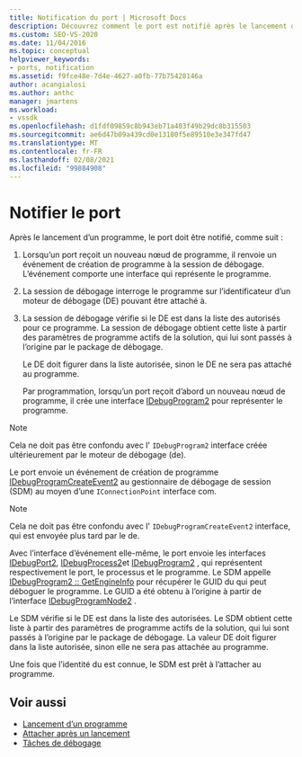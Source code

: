```yaml
---
title: Notification du port | Microsoft Docs
description: Découvrez comment le port est notifié après le lancement d’un programme. Cet article contient une description détaillée.
ms.custom: SEO-VS-2020
ms.date: 11/04/2016
ms.topic: conceptual
helpviewer_keywords:
- ports, notification
ms.assetid: f9fce48e-7d4e-4627-a0fb-77b75428146a
author: acangialosi
ms.author: anthc
manager: jmartens
ms.workload:
- vssdk
ms.openlocfilehash: d1fdf09859c8b943eb71a403f49b29dc8b315503
ms.sourcegitcommit: ae6d47b09a439cd0e13180f5e89510e3e347fd47
ms.translationtype: MT
ms.contentlocale: fr-FR
ms.lasthandoff: 02/08/2021
ms.locfileid: "99884908"
---
```

# <a name="notify-the-port"></a>Notifier le port
Après le lancement d’un programme, le port doit être notifié, comme suit :

1. Lorsqu’un port reçoit un nouveau nœud de programme, il renvoie un événement de création de programme à la session de débogage. L’événement comporte une interface qui représente le programme.

2. La session de débogage interroge le programme sur l’identificateur d’un moteur de débogage (DE) pouvant être attaché à.

3. La session de débogage vérifie si le DE est dans la liste des autorisés pour ce programme. La session de débogage obtient cette liste à partir des paramètres de programme actifs de la solution, qui lui sont passés à l’origine par le package de débogage.

    Le DE doit figurer dans la liste autorisée, sinon le DE ne sera pas attaché au programme.

   Par programmation, lorsqu’un port reçoit d’abord un nouveau nœud de programme, il crée une interface [IDebugProgram2](../../extensibility/debugger/reference/idebugprogram2.md) pour représenter le programme.

> [!NOTE]
> Cela ne doit pas être confondu avec l' `IDebugProgram2` interface créée ultérieurement par le moteur de débogage (de).

 Le port envoie un événement de création de programme [IDebugProgramCreateEvent2](../../extensibility/debugger/reference/idebugprogramcreateevent2.md) au gestionnaire de débogage de session (SDM) au moyen d’une `IConnectionPoint` interface com.

> [!NOTE]
> Cela ne doit pas être confondu avec l' `IDebugProgramCreateEvent2` interface, qui est envoyée plus tard par le de.

 Avec l’interface d’événement elle-même, le port envoie les interfaces [IDebugPort2](../../extensibility/debugger/reference/idebugport2.md), [IDebugProcess2](../../extensibility/debugger/reference/idebugprocess2.md)et [IDebugProgram2](../../extensibility/debugger/reference/idebugprogram2.md) , qui représentent respectivement le port, le processus et le programme. Le SDM appelle [IDebugProgram2 :: GetEngineInfo](../../extensibility/debugger/reference/idebugprogram2-getengineinfo.md) pour récupérer le GUID du qui peut déboguer le programme. Le GUID a été obtenu à l’origine à partir de l’interface [IDebugProgramNode2](../../extensibility/debugger/reference/idebugprogramnode2.md) .

 Le SDM vérifie si le DE est dans la liste des autorisées. Le SDM obtient cette liste à partir des paramètres de programme actifs de la solution, qui lui sont passés à l’origine par le package de débogage. La valeur DE doit figurer dans la liste autorisée, sinon elle ne sera pas attachée au programme.

 Une fois que l’identité du est connue, le SDM est prêt à l’attacher au programme.

## <a name="see-also"></a>Voir aussi
- [Lancement d’un programme](../../extensibility/debugger/launching-a-program.md)
- [Attacher après un lancement](../../extensibility/debugger/attaching-after-a-launch.md)
- [Tâches de débogage](../../extensibility/debugger/debugging-tasks.md)
